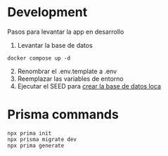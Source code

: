 # Development
Pasos para levantar la app en desarrollo

1. Levantar la base de datos
```
docker compose up -d
```

2. Renombrar el .env.template a .env
3. Reemplazar las variables de entorno
4. Ejecutar el SEED para [crear la base de datos loca](http://localhost:3000/api/seed)

# Prisma commands
```
npx prima init
npx prisma migrate dev
npx prima generate
```
